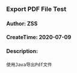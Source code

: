 ### Export PDF File Test

#### Author: ZSS
#### CreateTime: 2020-07-09
#### Description:
```$TXT
使用Java导出Pdf文件
```